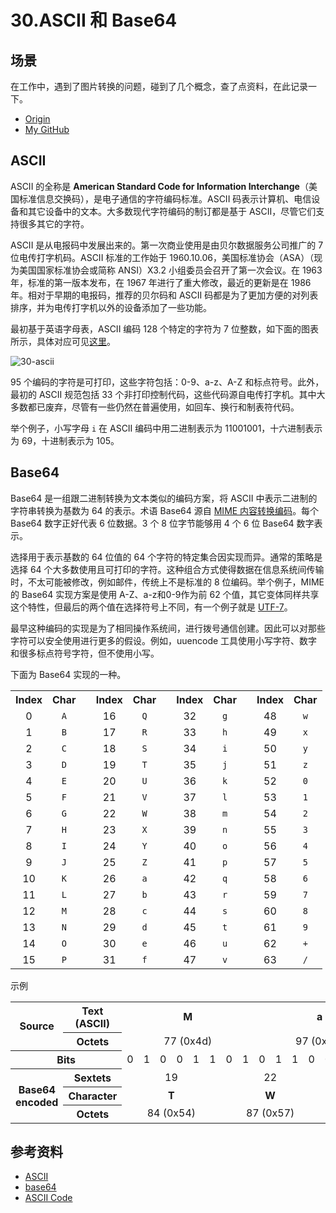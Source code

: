 # 30.ASCII 和 Base64
## 场景
在工作中，遇到了图片转换的问题，碰到了几个概念，查了点资料，在此记录一下。


- [Origin][url-origin]
- [My GitHub][url-my-github]

## ASCII
ASCII 的全称是 **American Standard Code for Information Interchange**（美国标准信息交换码），是电子通信的字符编码标准。ASCII 码表示计算机、电信设备和其它设备中的文本。大多数现代字符编码的制订都是基于 ASCII，尽管它们支持很多其它的字符。

ASCII 是从电报码中发展出来的。第一次商业使用是由贝尔数据服务公司推广的 7 位电传打字机码。ASCII 标准的工作始于 1960.10.06，美国标准协会（ASA）（现为美国国家标准协会或简称 ANSI）X3.2 小组委员会召开了第一次会议。在 1963 年，标准的第一版本发布，在 1967 年进行了重大修改，最近的更新是在 1986 年。相对于早期的电报码，推荐的贝尔码和 ASCII 码都是为了更加方便的对列表排序，并为电传打字机以外的设备添加了一些功能。

最初基于英语字母表，ASCII 编码 128 个特定的字符为 7 位整数，如下面的图表所示，具体对应可见[这里][url-website-ascii-code]。

![30-ascii][url-local-ascii]

95 个编码的字符是可打印，这些字符包括：0-9、a-z、A-Z 和标点符号。此外，最初的 ASCII 规范包括 33 个非打印控制代码，这些代码源自电传打字机。其中大多数都已废弃，尽管有一些仍然在普遍使用，如回车、换行和制表符代码。

举个例子，小写字母 `i` 在 ASCII 编码中用二进制表示为 11001001，十六进制表示为 69，十进制表示为 105。

## Base64
Base64 是一组跟二进制转换为文本类似的编码方案，将 ASCII 中表示二进制的字符串转换为基数为 64 的表示。术语 Base64 源自 [MIME 内容转换编码][url-wiki-content-transfer-encoding]。每个 Base64 数字正好代表 6 位数据。3 个 8 位字节能够用 4 个 6 位 Base64 数字表示。

选择用于表示基数的 64 位值的 64 个字符的特定集合因实现而异。通常的策略是选择 64 个大多数使用且可打印的字符。这种组合方式使得数据在信息系统间传输时，不太可能被修改，例如邮件，传统上不是标准的 8 位编码。举个例子，MIME 的 Base64 实现方案是使用 A-Z、a-z和0-9作为前 62 个值，其它变体同样共享这个特性，但最后的两个值在选择符号上不同，有一个例子就是 [UTF-7][url-wiki-utf-7]。

最早这种编码的实现是为了相同操作系统间，进行拨号通信创建。因此可以对那些字符可以安全使用进行更多的假设。例如，uuencode 工具使用小写字符、数字和很多标点符号字符，但不使用小写。

下面为 Base64 实现的一种。

<table class="wikitable" style="text-align:center">

<tbody><tr>
<th scope="col">Index</th>
<th scope="col">Char
</th>
<td rowspan="17">
</td>
<th scope="col">Index</th>
<th scope="col">Char
</th>
<td rowspan="17">
</td>
<th scope="col">Index</th>
<th scope="col">Char
</th>
<td rowspan="17">
</td>
<th scope="col">Index</th>
<th scope="col">Char
</th></tr>
<tr>
<td>0</td>
<td><code>A</code></td>
<td>16</td>
<td><code>Q</code></td>
<td>32</td>
<td><code>g</code></td>
<td>48</td>
<td><code>w</code>
</td></tr>
<tr>
<td>1</td>
<td><code>B</code></td>
<td>17</td>
<td><code>R</code></td>
<td>33</td>
<td><code>h</code></td>
<td>49</td>
<td><code>x</code>
</td></tr>
<tr>
<td>2</td>
<td><code>C</code></td>
<td>18</td>
<td><code>S</code></td>
<td>34</td>
<td><code>i</code></td>
<td>50</td>
<td><code>y</code>
</td></tr>
<tr>
<td>3</td>
<td><code>D</code></td>
<td>19</td>
<td><code>T</code></td>
<td>35</td>
<td><code>j</code></td>
<td>51</td>
<td><code>z</code>
</td></tr>
<tr>
<td>4</td>
<td><code>E</code></td>
<td>20</td>
<td><code>U</code></td>
<td>36</td>
<td><code>k</code></td>
<td>52</td>
<td><code>0</code>
</td></tr>
<tr>
<td>5</td>
<td><code>F</code></td>
<td>21</td>
<td><code>V</code></td>
<td>37</td>
<td><code>l</code></td>
<td>53</td>
<td><code>1</code>
</td></tr>
<tr>
<td>6</td>
<td><code>G</code></td>
<td>22</td>
<td><code>W</code></td>
<td>38</td>
<td><code>m</code></td>
<td>54</td>
<td><code>2</code>
</td></tr>
<tr>
<td>7</td>
<td><code>H</code></td>
<td>23</td>
<td><code>X</code></td>
<td>39</td>
<td><code>n</code></td>
<td>55</td>
<td><code>3</code>
</td></tr>
<tr>
<td>8</td>
<td><code>I</code></td>
<td>24</td>
<td><code>Y</code></td>
<td>40</td>
<td><code>o</code></td>
<td>56</td>
<td><code>4</code>
</td></tr>
<tr>
<td>9</td>
<td><code>J</code></td>
<td>25</td>
<td><code>Z</code></td>
<td>41</td>
<td><code>p</code></td>
<td>57</td>
<td><code>5</code>
</td></tr>
<tr>
<td>10</td>
<td><code>K</code></td>
<td>26</td>
<td><code>a</code></td>
<td>42</td>
<td><code>q</code></td>
<td>58</td>
<td><code>6</code>
</td></tr>
<tr>
<td>11</td>
<td><code>L</code></td>
<td>27</td>
<td><code>b</code></td>
<td>43</td>
<td><code>r</code></td>
<td>59</td>
<td><code>7</code>
</td></tr>
<tr>
<td>12</td>
<td><code>M</code></td>
<td>28</td>
<td><code>c</code></td>
<td>44</td>
<td><code>s</code></td>
<td>60</td>
<td><code>8</code>
</td></tr>
<tr>
<td>13</td>
<td><code>N</code></td>
<td>29</td>
<td><code>d</code></td>
<td>45</td>
<td><code>t</code></td>
<td>61</td>
<td><code>9</code>
</td></tr>
<tr>
<td>14</td>
<td><code>O</code></td>
<td>30</td>
<td><code>e</code></td>
<td>46</td>
<td><code>u</code></td>
<td>62</td>
<td><code>+</code>
</td></tr>
<tr>
<td>15</td>
<td><code>P</code></td>
<td>31</td>
<td><code>f</code></td>
<td>47</td>
<td><code>v</code></td>
<td>63</td>
<td><code>/</code>
</td></tr></tbody>
</table>

示例
<table class="wikitable" style="text-align:center;">

<tbody><tr style="font-weight:bold;">
<th rowspan="2" scope="row">Source
</th>
<th scope="row">Text (ASCII)
</th>
<td colspan="8">M
</td>
<td colspan="8">a
</td>
<td colspan="8">n
</td></tr>
<tr>
<th scope="row">Octets
</th>
<td colspan="8">77 (0x4d)
</td>
<td colspan="8">97 (0x61)
</td>
<td colspan="8">110 (0x6e)
</td></tr>
<tr>
<th colspan="2" scope="row">Bits
</th>
<td>0</td>
<td>1</td>
<td>0</td>
<td>0</td>
<td>1</td>
<td>1</td>
<td>0</td>
<td>1
</td>
<td>0</td>
<td>1</td>
<td>1</td>
<td>0</td>
<td>0</td>
<td>0</td>
<td>0</td>
<td>1
</td>
<td>0</td>
<td>1</td>
<td>1</td>
<td>0</td>
<td>1</td>
<td>1</td>
<td>1</td>
<td>0
</td></tr>
<tr>
<th rowspan="3" scope="row">Base64<br>encoded
</th>
<th scope="row">Sextets
</th>
<td colspan="6">19
</td>
<td colspan="6">22
</td>
<td colspan="6">5
</td>
<td colspan="6">46
</td></tr>
<tr style="font-weight:bold;">
<th scope="row">Character
</th>
<td colspan="6">T
</td>
<td colspan="6">W
</td>
<td colspan="6">F
</td>
<td colspan="6">u
</td></tr>
<tr>
<th scope="row">Octets
</th>
<td colspan="6">84 (0x54)
</td>
<td colspan="6">87 (0x57)
</td>
<td colspan="6">70 (0x46)
</td>
<td colspan="6">117 (0x75)
</td></tr></tbody></table>


## 参考资料
- [ASCII][url-wiki-ascii]
- [base64][url-wiki-base64]
- [ASCII Code][url-website-ascii-code]

[url-wiki-ascii]:https://en.wikipedia.org/wiki/ASCII
[url-wiki-base64]:https://en.wikipedia.org/wiki/Base64
[url-w3schools-html-character-sets]:https://www.w3schools.com/charsets/default.asp
[url-blog]:http://www.cnblogs.com/skynet/archive/2011/05/03/2035105.html#!comments
[url-wiki-content-transfer-encoding]:https://en.wikipedia.org/wiki/MIME#Content-Transfer-Encoding
[url-wiki-utf-7]:https://en.wikipedia.org/wiki/UTF-7
[url-website-ascii-code]:https://www.ascii-code.com/


[url-local-ascii]:https://xxholic.github.io/segment/images/30/ascii.png


[url-origin]:https://github.com/XXHolic/segment/issues/32
[url-my-github]:https://github.com/XXHolic

[url-origin]:https://github.com/XXHolic/segment/issues/32
[url-my-github]:https://github.com/XXHolic